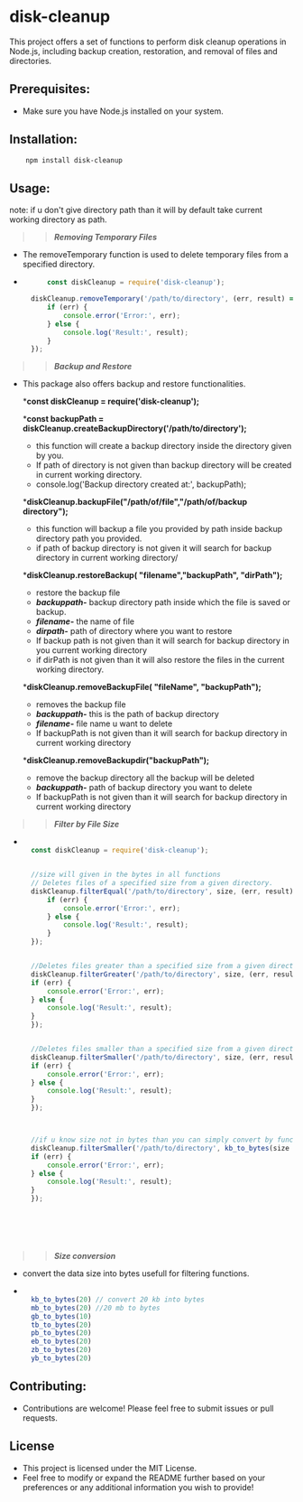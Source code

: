 # disk-cleanup
This project offers a set of functions to perform disk cleanup operations in Node.js, including backup creation, restoration, and removal of files and directories.

## Prerequisites:
- Make sure you have Node.js installed on your system.

## Installation:
```bash
    npm install disk-cleanup
```

## Usage:

note: if u don't give directory path than it will by default take current working directory as path. 

>> ***Removing Temporary Files***
- The removeTemporary function is used to delete temporary files from a specified directory.

- ```js
        const diskCleanup = require('disk-cleanup');

    diskCleanup.removeTemporary('/path/to/directory', (err, result) => {
        if (err) {
            console.error('Error:', err);
        } else {
            console.log('Result:', result);
        }
    });

    ```


>> ***Backup and Restore***
- This package also offers backup and restore functionalities.
    
    
    ***const diskCleanup = require('disk-cleanup');**

    ***const backupPath = diskCleanup.createBackupDirectory('/path/to/directory');**
    - this function will create a backup directory inside the directory given by you.
    - If path of directory is not given than backup directory will be created in current working  directory.
    - console.log('Backup directory created at:', backupPath); 




    ***diskCleanup.backupFile("/path/of/file","/path/of/backup directory");**
    - this function will backup a file you provided by path inside backup directory path you provided.
    - if path of backup directory is not given it will search for backup directory in current working directory/



    ***diskCleanup.restoreBackup( "filename","backupPath", "dirPath");**
    - restore the backup file
    - ***backuppath-*** backup directory path inside which the file is saved or backup.
    - ***filename-*** the name of file
    - ***dirpath-*** path of directory where you want to restore
    - If backup path is not given than it will search for backup directory in you current working directory
    - if dirPath is not given than it will also restore the files in the current working directory.



    ***diskCleanup.removeBackupFile( "fileName", "backupPath");**
    - removes the backup file
    - ***backuppath-*** this is the path of backup directory
    - ***filename-*** file name u want to delete
    - If backupPath is not given than it will search for backup directory in current working directory



    ***diskCleanup.removeBackupdir("backupPath");**
    - remove the backup directory all the backup will be deleted
    - ***backuppath-*** path of backup directory you want to delete
    - If backupPath is not given than it will search for backup directory in current working directory



>> ***Filter by File Size***
- ```js

    const diskCleanup = require('disk-cleanup');


    //size will given in the bytes in all functions
    // Deletes files of a specified size from a given directory.
    diskCleanup.filterEqual('/path/to/directory', size, (err, result) => { 
        if (err) {
            console.error('Error:', err);
        } else {
            console.log('Result:', result);
        }
    });


    //Deletes files greater than a specified size from a given directory.
    diskCleanup.filterGreater('/path/to/directory', size, (err, result) => {
    if (err) {
        console.error('Error:', err);
    } else {
        console.log('Result:', result);
    }
    });


    //Deletes files smaller than a specified size from a given directory.
    diskCleanup.filterSmaller('/path/to/directory', size, (err, result) => {
    if (err) {
        console.error('Error:', err);
    } else {
        console.log('Result:', result);
    }
    });



    //if u know size not in bytes than you can simply convert by functions:
    diskCleanup.filterSmaller('/path/to/directory', kb_to_bytes(size in bytes), (err, result) => {
    if (err) {
        console.error('Error:', err);
    } else {
        console.log('Result:', result);
    }
    });




    
    ```

>> ***Size conversion***
- convert the data size into bytes usefull for filtering functions.
- ```js

    kb_to_bytes(20) // convert 20 kb into bytes
    mb_to_bytes(20) //20 mb to bytes
    gb_to_bytes(10) 
    tb_to_bytes(20)
    pb_to_bytes(20)
    eb_to_bytes(20)
    zb_to_bytes(20)
    yb_to_bytes(20)

    ```

## Contributing:

- Contributions are welcome! Please feel free to submit issues or pull requests. 

## License
- This project is licensed under the MIT License.
- Feel free to modify or expand the README further based on your preferences or any additional information you wish to provide!


